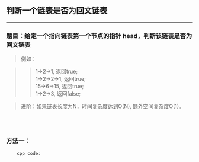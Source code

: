 ## 判断一个链表是否为回文链表

----------------------------------------

### 题目：给定一个指向链表第一个节点的指针 head，判断该链表是否为回文链表
>例如：

>> 1->2->1,    返回true;  <br>
>> 1->2->2->1, 返回true;  <br>
>> 15->6->15,  返回true;  <br>
>> 1->2->3,    返回false;  <br>

>进阶：如果链表长度为N，时间复杂度达到O(N), 额外空间复杂度O(1)。

<br>
<br>

### 方法一：

```cpp
	cpp code:
	



